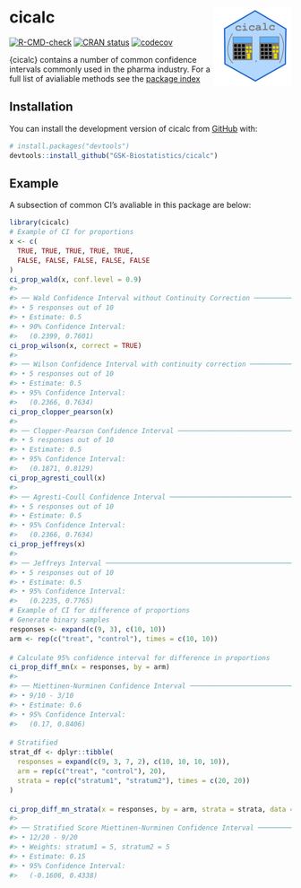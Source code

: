 
<!-- README.md is generated from README.Rmd. Please edit that file -->

# cicalc <a href='https://gsk-biostatistics.github.io/cicalc/'><img src="man/figures/cicalc.PNG" align="right" style="height:139px;"/></a>

<!-- badges: start -->

[![R-CMD-check](https://github.com/GSK-Biostatistics/cicalc/actions/workflows/R-CMD-check.yaml/badge.svg)](https://github.com/GSK-Biostatistics/cicalc/actions/workflows/R-CMD-check.yaml)
[![CRAN
status](https://www.r-pkg.org/badges/version/cicalc)](https://CRAN.R-project.org/package=cicalc)
[![codecov](https://codecov.io/gh/GSK-Biostatistics/cicalc/graph/badge.svg?token=jIF57l72pj)](https://codecov.io/gh/GSK-Biostatistics/cicalc)

<!-- badges: end -->

{cicalc} contains a number of common confidence intervals commonly used
in the pharma industry. For a full list of avialiable methods see the
[package
index](https://gsk-biostatistics.github.io/cicalc/reference/index.html)

## Installation

You can install the development version of cicalc from
[GitHub](https://github.com/) with:

``` r
# install.packages("devtools")
devtools::install_github("GSK-Biostatistics/cicalc")
```

## Example

A subsection of common CI’s avaliable in this package are below:

``` r
library(cicalc)
# Example of CI for proportions
x <- c(
  TRUE, TRUE, TRUE, TRUE, TRUE,
  FALSE, FALSE, FALSE, FALSE, FALSE
)
ci_prop_wald(x, conf.level = 0.9)
#> 
#> ── Wald Confidence Interval without Continuity Correction ──────────────────────
#> • 5 responses out of 10
#> • Estimate: 0.5
#> • 90% Confidence Interval:
#>   (0.2399, 0.7601)
ci_prop_wilson(x, correct = TRUE)
#> 
#> ── Wilson Confidence Interval with continuity correction ───────────────────────
#> • 5 responses out of 10
#> • Estimate: 0.5
#> • 95% Confidence Interval:
#>   (0.2366, 0.7634)
ci_prop_clopper_pearson(x)
#> 
#> ── Clopper-Pearson Confidence Interval ─────────────────────────────────────────
#> • 5 responses out of 10
#> • Estimate: 0.5
#> • 95% Confidence Interval:
#>   (0.1871, 0.8129)
ci_prop_agresti_coull(x)
#> 
#> ── Agresti-Coull Confidence Interval ───────────────────────────────────────────
#> • 5 responses out of 10
#> • Estimate: 0.5
#> • 95% Confidence Interval:
#>   (0.2366, 0.7634)
ci_prop_jeffreys(x)
#> 
#> ── Jeffreys Interval ───────────────────────────────────────────────────────────
#> • 5 responses out of 10
#> • Estimate: 0.5
#> • 95% Confidence Interval:
#>   (0.2235, 0.7765)
# Example of CI for difference of proportions 
# Generate binary samples
responses <- expand(c(9, 3), c(10, 10))
arm <- rep(c("treat", "control"), times = c(10, 10))

# Calculate 95% confidence interval for difference in proportions
ci_prop_diff_mn(x = responses, by = arm)
#> 
#> ── Miettinen-Nurminen Confidence Interval ──────────────────────────────────────
#> • 9/10 - 3/10
#> • Estimate: 0.6
#> • 95% Confidence Interval:
#>   (0.17, 0.8406)

# Stratified 
strat_df <- dplyr::tibble(
  responses = expand(c(9, 3, 7, 2), c(10, 10, 10, 10)),
  arm = rep(c("treat", "control"), 20),
  strata = rep(c("stratum1", "stratum2"), times = c(20, 20))
)

ci_prop_diff_mn_strata(x = responses, by = arm, strata = strata, data = strat_df)
#> 
#> ── Stratified Score Miettinen-Nurminen Confidence Interval ─────────────────────
#> • 12/20 - 9/20
#> • Weights: stratum1 = 5, stratum2 = 5
#> • Estimate: 0.15
#> • 95% Confidence Interval:
#>   (-0.1606, 0.4338)
```
